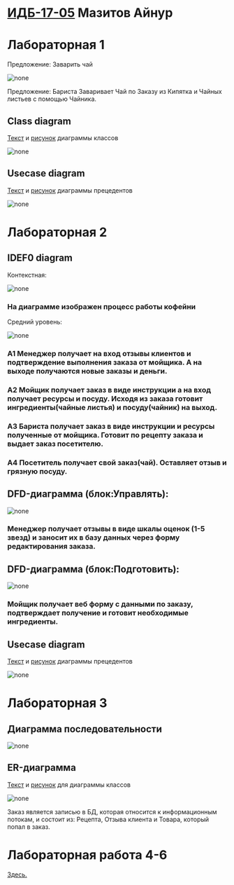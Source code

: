 # [ИДБ-17-05](https://github.com/stankin/design-part-1/wiki/list-idb-17-05) Мазитов Айнур

# Лабораторная 1

Предложение: Заварить чай

![none](https://github.com/AirNus/AirNus.github.io/blob/master/Labs1/01_A0.png?raw=true)

Предложение: Бариста Заваривает Чай по Заказу из Кипятка и Чайных листьев с помощью Чайника.

## Class diagram
[Текст](https://github.com/AirNus/AirNus.github.io/blob/master/Labs1/PlantUML_code%20%E2%80%94%20laba1ClassD.txt) и
[рисунок](https://github.com/AirNus/AirNus.github.io/blob/master/Labs1/JSwn2i903CRnkVSKePE2J-1Kprbq41mbt8Ksz7efkIiTn7StfOlhnvzVqfMAMfSfkJ9odb5nWf2m5FYuncCOUvKbnwiaKNWDNCar5rLPzyKdIomKZQJ_qzVjIkjHsMwqW0KUXiAJS9RgRZZImGidplrxnKfwWlkc7CzROi30aI2mXaIkenpjoHy0.png?raw=true) диаграммы классов
 
![none](https://github.com/AirNus/AirNus.github.io/blob/master/Labs1/JSwn2i903CRnkVSKePE2J-1Kprbq41mbt8Ksz7efkIiTn7StfOlhnvzVqfMAMfSfkJ9odb5nWf2m5FYuncCOUvKbnwiaKNWDNCar5rLPzyKdIomKZQJ_qzVjIkjHsMwqW0KUXiAJS9RgRZZImGidplrxnKfwWlkc7CzROi30aI2mXaIkenpjoHy0.png?raw=true)

## Usecase diagram
 [Текст](https://github.com/AirNus/AirNus.github.io/blob/master/Labs1/PlantUML_code%20%E2%80%94%20laba1UseCase.txt) и
 [рисунок](https://github.com/AirNus/AirNus.github.io/blob/master/Labs1/Lab1_2_2.png?raw=true) диаграммы прецедентов
 
![none](https://github.com/AirNus/AirNus.github.io/blob/master/Labs1/Lab1_2_2.png?raw=true)

# Лабораторная 2

## IDEF0 diagram

Контекстная:

![none](https://github.com/AirNus/AirNus.github.io/blob/master/Lab2/01_A0.png?raw=true)

### На диаграмме изображен процесс работы кофейни

Средний уровень:
    
![none](https://github.com/AirNus/AirNus.github.io/blob/master/Lab2/02_A0.png?raw=true)

### A1 Менеджер получает на вход отзывы клиентов и подтверждение выполнения заказа от мойщика. А на выходе получаются новые заказы и деньги.
### А2 Мойщик получает заказ в виде инструкции а на вход получает ресурсы и посуду. Исходя из заказа готовит ингредиенты(чайные листья) и посуду(чайник) на выход.
### А3 Бариста получает заказ в виде инструкции и ресурсы полученные от мойщика. Готовит по рецепту заказа и выдает заказ посетителю.
### А4 Посетитель получает свой заказ(чай). Оставляет отзыв и грязную посуду.

## DFD-диаграмма (блок:Управлять):
    
![none](https://github.com/AirNus/AirNus.github.io/blob/master/Lab2/03_A1.png?raw=true)

### Менеджер получает отзывы в виде шкалы оценок (1-5 звезд) и заносит их в базу данных через форму редактирования заказа.

## DFD-диаграмма (блок:Подготовить):
    
![none](https://github.com/AirNus/AirNus.github.io/blob/master/Lab2/04_A2.png?raw=true)

### Мойщик получает веб форму с данными по заказу, подтверждает получение и готовит необходимые ингредиенты.

## Usecase diagram
 [Текст](https://github.com/AirNus/AirNus.github.io/blob/master/Lab2/PlantUML_code%20%E2%80%94%20laba2UseCase.txt) и
 [рисунок](https://github.com/AirNus/AirNus.github.io/blob/master/Lab2/Lab2_usecase_diagram.png?raw=true) диаграммы прецедентов
 
![none](https://github.com/AirNus/AirNus.github.io/blob/master/Lab2/Lab2_usecase_diagram.png?raw=true)

# Лабораторная 3

## Диаграмма последовательности

![none](https://github.com/AirNus/AirNus.github.io/blob/master/Lab3/laba3.png?raw=true)

## ER-диаграмма

[Текст](https://github.com/AirNus/AirNus.github.io/blob/master/Lab3/PlantUML_code.txt) и [рисунок](https://github.com/AirNus/AirNus.github.io/blob/master/Lab3/ERD_Diagramm_3_laba.png?raw=true) для диаграммы классов

![none](https://github.com/AirNus/AirNus.github.io/blob/master/Lab3/ERD_Diagramm_3_laba.png?raw=true)

Заказ является записью в БД, которая относится к информационным потокам, и состоит из: Рецепта, Отзыва клиента и Товара, который попал в заказ.

# Лабораторная работа 4-6

[Здесь.](https://github.com/AirNus/AirNus.github.io/wiki)
